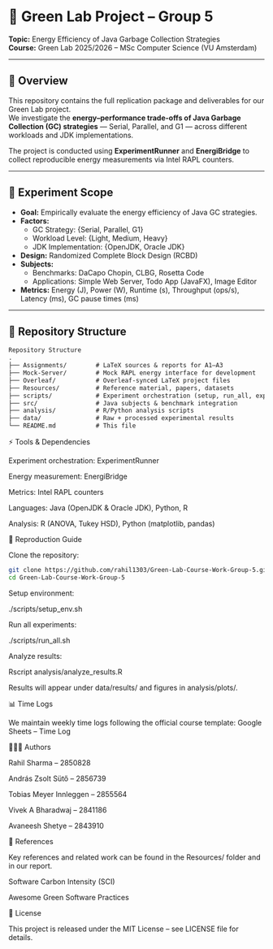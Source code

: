 # 🌱 Green Lab Project – Group 5

**Topic:** Energy Efficiency of Java Garbage Collection Strategies  
**Course:** Green Lab 2025/2026 – MSc Computer Science (VU Amsterdam)

---

## 📌 Overview

This repository contains the full replication package and deliverables for our Green Lab project.  
We investigate the **energy–performance trade-offs of Java Garbage Collection (GC) strategies** — Serial, Parallel, and G1 — across different workloads and JDK implementations.

The project is conducted using **ExperimentRunner** and **EnergiBridge** to collect reproducible energy measurements via Intel RAPL counters.

---

## 🧪 Experiment Scope

* **Goal:** Empirically evaluate the energy efficiency of Java GC strategies.
* **Factors:**
  * GC Strategy: {Serial, Parallel, G1}
  * Workload Level: {Light, Medium, Heavy}
  * JDK Implementation: {OpenJDK, Oracle JDK}
* **Design:** Randomized Complete Block Design (RCBD)
* **Subjects:**
  * Benchmarks: DaCapo Chopin, CLBG, Rosetta Code
  * Applications: Simple Web Server, Todo App (JavaFX), Image Editor
* **Metrics:** Energy (J), Power (W), Runtime (s), Throughput (ops/s), Latency (ms), GC pause times (ms)

---

## 📂 Repository Structure


```markdown
Repository Structure
.
├── Assignments/        # LaTeX sources & reports for A1–A3
├── Mock-Server/        # Mock RAPL energy interface for development
├── Overleaf/           # Overleaf-synced LaTeX project files
├── Resources/          # Reference material, papers, datasets
├── scripts/            # Experiment orchestration (setup, run_all, export)
├── src/                # Java subjects & benchmark integration
├── analysis/           # R/Python analysis scripts
├── data/               # Raw + processed experimental results
└── README.md           # This file
```
⚡ Tools & Dependencies

Experiment orchestration: ExperimentRunner

Energy measurement: EnergiBridge

Metrics: Intel RAPL counters

Languages: Java (OpenJDK & Oracle JDK), Python, R

Analysis: R (ANOVA, Tukey HSD), Python (matplotlib, pandas)

🚀 Reproduction Guide

Clone the repository:

```bash
git clone https://github.com/rahil1303/Green-Lab-Course-Work-Group-5.git
cd Green-Lab-Course-Work-Group-5
```

Setup environment:

./scripts/setup_env.sh

Run all experiments:

./scripts/run_all.sh

Analyze results:

Rscript analysis/analyze_results.R

Results will appear under data/results/ and figures in analysis/plots/.

📊 Time Logs

We maintain weekly time logs following the official course template:
Google Sheets – Time Log

🧑‍🤝‍🧑 Authors

Rahil Sharma – 2850828

András Zsolt Sütő – 2856739

Tobias Meyer Innleggen – 2855564

Vivek A Bharadwaj – 2841186

Avaneesh Shetye – 2843910

📖 References

Key references and related work can be found in the Resources/ folder and in our report.

Software Carbon Intensity (SCI)

Awesome Green Software Practices

📜 License

This project is released under the MIT License – see LICENSE file for details.
